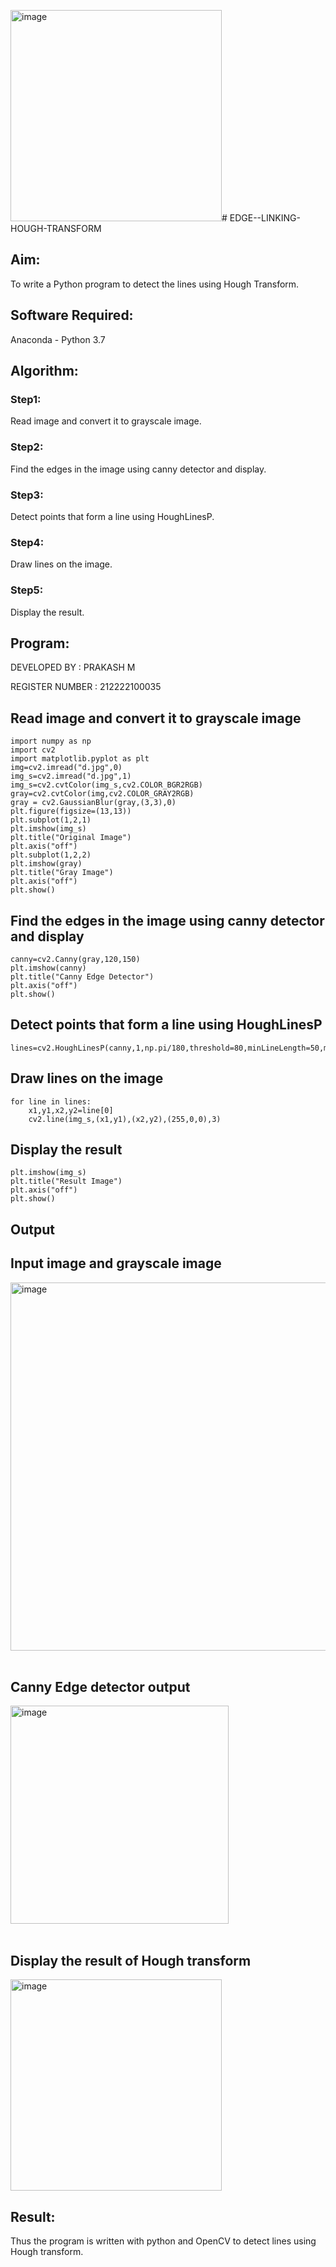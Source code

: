 <img width="338" alt="image" src="https://github.com/Prakashmathi2004/EDGE--LINKING-HOUGH-TRANSFORM/assets/118350045/536a60e4-bb1b-47e3-9d48-17997dc5df24"># EDGE--LINKING-HOUGH-TRANSFORM
## Aim:
To write a Python program to detect the lines using Hough Transform.

## Software Required:
Anaconda - Python 3.7

## Algorithm:
### Step1:
Read image and convert it to grayscale image.
<br>

### Step2:
Find the edges in the image using canny detector and display.
<br>

### Step3:
Detect points that form a line using HoughLinesP.
<br>

### Step4:
Draw lines on the image.
<br>

### Step5:
Display the result.
<br>


## Program:

DEVELOPED BY : PRAKASH M

REGISTER NUMBER : 212222100035

## Read image and convert it to grayscale image
```
import numpy as np
import cv2
import matplotlib.pyplot as plt
img=cv2.imread("d.jpg",0)
img_s=cv2.imread("d.jpg",1)
img_s=cv2.cvtColor(img_s,cv2.COLOR_BGR2RGB)
gray=cv2.cvtColor(img,cv2.COLOR_GRAY2RGB)
gray = cv2.GaussianBlur(gray,(3,3),0)
plt.figure(figsize=(13,13))
plt.subplot(1,2,1)
plt.imshow(img_s)
plt.title("Original Image")
plt.axis("off")
plt.subplot(1,2,2)
plt.imshow(gray)
plt.title("Gray Image")
plt.axis("off")
plt.show()
```

## Find the edges in the image using canny detector and display
```
canny=cv2.Canny(gray,120,150)
plt.imshow(canny)
plt.title("Canny Edge Detector")
plt.axis("off")
plt.show()
```

## Detect points that form a line using HoughLinesP
```
lines=cv2.HoughLinesP(canny,1,np.pi/180,threshold=80,minLineLength=50,maxLineGap=250)
```

## Draw lines on the image
```
for line in lines:
    x1,y1,x2,y2=line[0]
    cv2.line(img_s,(x1,y1),(x2,y2),(255,0,0),3)
```

## Display the result
```
plt.imshow(img_s)
plt.title("Result Image")
plt.axis("off")
plt.show()
```

## Output

## Input image and grayscale image

<img width="589" alt="image" src="https://github.com/Prakashmathi2004/EDGE--LINKING-HOUGH-TRANSFORM/assets/118350045/50bc7fb1-88b5-4056-9f52-55f2b7ac9db9">

<br>
<br>

## Canny Edge detector output

<img width="349" alt="image" src="https://github.com/Prakashmathi2004/EDGE--LINKING-HOUGH-TRANSFORM/assets/118350045/ecb8b99b-0584-46a6-b8c8-61287d8cad47">

<br>
<br>


## Display the result of Hough transform

<img width="338" alt="image" src="https://github.com/Prakashmathi2004/EDGE--LINKING-HOUGH-TRANSFORM/assets/118350045/742e4974-4610-4fb9-ae07-02ed0f230038">


## Result:
Thus the program is written with python and OpenCV to detect lines using Hough transform. 
